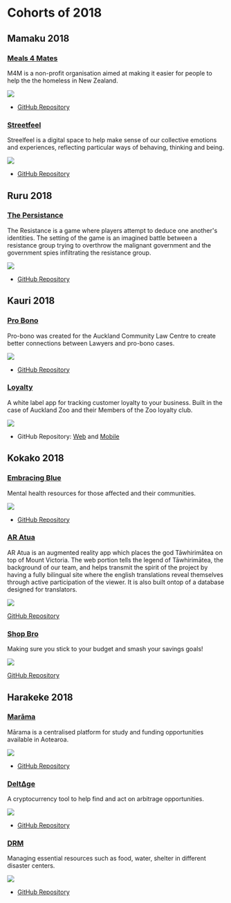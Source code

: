 # Cohorts of 2018

Mamaku 2018
-----------

### [Meals 4 Mates](http://meals4mates.herokuapp.com/#/)

M4M is a non-profit organisation aimed at making it easier for people to help the the homeless in New Zealand.

![](images/2018/meals-4-mates.png)

* [GitHub Repository](https://github.com/mamaku-2018/Meals4Mates)

### [Streetfeel](http://streetfeel.herokuapp.com/#/)

Streelfeel is a digital space to help make sense of our collective emotions and experiences, reflecting particular ways of behaving, thinking and being.

![](images/2018/streetfeel.png)

* [GitHub Repository](https://github.com/mamaku-2018/Emotional_Map)


Ruru 2018
---------

### [The Persistance](http://the-persistence.herokuapp.com/)

The Resistance is a game where players attempt to deduce one another's identities. The setting of the game is an imagined battle between a resistance group trying to overthrow the malignant government and the government spies infiltrating the resistance group.

![](images/2018/the-persistance)

* [GitHub Repository](https://github.com/ruru-bootcamp-2018/Persistance)


Kauri 2018
----------

### [Pro Bono](http://pro-bono-test.herokuapp.com)

Pro-bono was created for the Auckland Community Law Centre to create better connections between Lawyers and pro-bono cases.

![](images/2018/pro-bono.png)

* [GitHub Repository](https://github.com/Kauri-2018/pro-bono)

### [Loyalty]()

A white label app for tracking customer loyalty to your business. Built in the case of Auckland Zoo and their Members of the Zoo loyalty club.

![](images/2018/loyalty-web.png)

* GitHub Repository: [Web](https://github.com/Kauri-2018/loyalty-web) and [Mobile](https://github.com/Kauri-2018/loyalty-app)


Kokako 2018
-----------

### [Embracing Blue](http://embracing-blue.herokuapp.com/)

Mental health resources for those affected and their communities.

![](images/2018/embracing-blue.png)

* [GitHub Repository](https://github.com/Kokako-2018/Embracing-Blue)

### [AR Atua](http://atua-web.herokuapp.com/)

AR Atua is an augmented reality app which places the god Tāwhirimātea on top of Mount Victoria. The web portion tells the legend of Tāwhirimātea, the background of our team, and helps transmit the spirit of the project by having a fully bilingual site where the english translations reveal themselves through active participation of the viewer. It is also built ontop of a database designed for translators.

![](images/2018/ar-atua.png)

[GitHub Repository](https://github.com/l-suzuki/atua-web)

### [Shop Bro](http://shopbro.herokuapp.com/#/)

Making sure you stick to your budget and smash your savings goals!

![](images/2018/shop-bro.png)

[GitHub Repository](https://github.com/Kokako-2018/ShopBro-2.0-mobile) 


Harakeke 2018
-------------

### [Marāma](http://http://www.marama.org.nz/)

Mārama is a centralised platform for study and funding opportunities available in Aotearoa.

![](images/2018/marama.png)

* [GitHub Repository](https://github.com/Marama-App/marama.png)

### [DeltΔge](http://http://deltage.herokuapp.com/LiveApp)

A cryptocurrency tool to help find and act on arbitrage opportunities.

![](images/2018/deltage.png)

* [GitHub Repository](https://github.com/TylerGriffin99/Deltage/tree/deployment)

### [DRM](https://github.com/harakeke-2018/drm)

Managing essential resources such as food, water, shelter in different disaster centers.

![](images/2018/drm.png)

* [GitHub Repository](https://github.com/harakeke-2018/drm)

<!-- Kahu 2018
---------

### []()

description

![](images/2018)

* [GitHub Repository](https://github.com/kahu-2018/) -->
